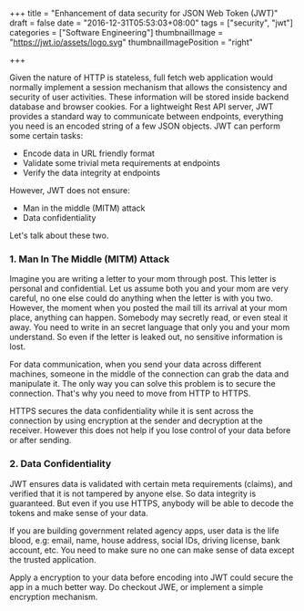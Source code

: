 +++
title = "Enhancement of data security for JSON Web Token (JWT)"
draft = false
date = "2016-12-31T05:53:03+08:00"
tags = ["security", "jwt"]
categories = ["Software Engineering"]
thumbnailImage = "https://jwt.io/assets/logo.svg"
thumbnailImagePosition = "right"

+++

Given the nature of HTTP is stateless, full fetch web application would normally implement a session mechanism that allows the consistency and security of user activities. These information will be stored inside backend database and browser cookies. For a lightweight Rest API server, JWT provides a standard way to communicate between endpoints, everything you need is an encoded string of a few JSON objects. JWT can perform some certain tasks:
 * Encode data in URL friendly format
 * Validate some trivial meta requirements at endpoints
 * Verify the data integrity at endpoints

However, JWT does not ensure:
 * Man in the middle (MITM) attack
 * Data confidentiality

Let's talk about these two.

### 1. Man In The Middle (MITM) Attack

Imagine you are writing a letter to your mom through post. This letter is personal and confidential. Let us assume both you and your mom are very careful, no one else could do anything when the letter is with you two. However, the moment when you posted the mail till its arrival at your mom place, anything can happen. Somebody may secretly read, or even steal it away. You need to write in an secret language that only you and your mom understand. So even if the letter is leaked out, no sensitive information is lost.

For data communication, when you send your data across different machines, someone in the middle of the connection can grab the data and manipulate it. The only way you can solve this problem is to secure the connection. That's why you need to move from HTTP to HTTPS.

HTTPS secures the data confidentiality while it is sent across the connection by using encryption at the sender and decryption at the receiver. However this does not help if you lose control of your data before or after sending.

###  2. Data Confidentiality

JWT ensures data is validated with certain meta requirements (claims), and verified that it is not tampered by anyone else. So data integrity is guaranteed. But even if you use HTTPS, anybody will be able to decode the tokens and make sense of your data.

If you are building government related agency apps, user data is the life blood, e.g: email, name, house address, social IDs, driving license, bank account, etc. You need to make sure no one can make sense of data except the trusted application.

Apply a encryption to your data before encoding into JWT could secure the app in a much better way. Do checkout JWE, or implement a simple encryption mechanism.

